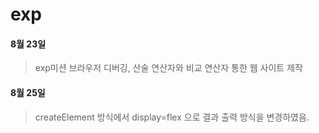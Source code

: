 # exp
#### 8월 23일 
> exp미션 
> 브라우저 디버깅, 산술 연산자와 비교 연산자 통한 웹 사이트 제작 

#### 8월 25일 
> createElement 방식에서 display=flex 으로 결과 출력 방식을 변경하였음.
> 
